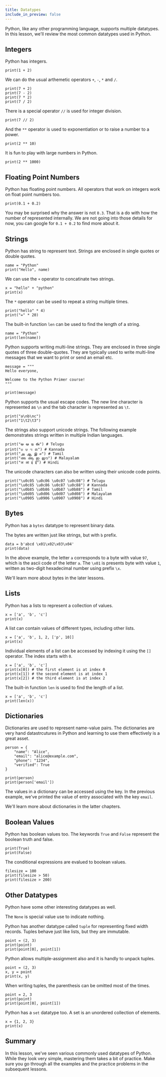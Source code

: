 ```yaml
---
title: Datatypes
include_in_preview: false
---
```


Python, like any other programming language, supports multiple datatypes. In this lesson, we'll review the most common datatypes used in Python.

## Integers

Python has integers.

```{.python .example}
print(1 + 2)
```

We can do the usual arthemetic operators `+`, `-`, `*` and `/`.

```{.python .example}
print(7 + 2)
print(7 - 2)
print(7 * 2)
print(7 / 2)
```

There is a special operator `//` is used for integer division.

```{.python .example}
print(7 // 2)
```

And the `**` operator is used to exponentiation or to raise a number to a power.

```{.python .example}
print(2 ** 10)
```

It is fun to play with large numbers in Python.

```{.python .example}
print(2 ** 1000)
```

## Floating Point Numbers

Python has floating point numbers. All operators that work on integers work on float point numbers too.

```{.python .example}
print(0.1 + 0.2)
```

You may be surprised why the answer is not `0.3`. That is a do with how the number of represented internally. We are not going into those details for now, you can google for `0.1 + 0.2` to find more about it.

## Strings

Python has string to represent text. Strings are enclosed in single quotes or double quotes.

```{.python .example}
name = "Python"
print("Hello", name)
```

We can use the `+` operator to concatinate two strings.

```{.python .example}
x = "hello" + "python"
print(x)
```

The `*` operator can be used to repeat a string multiple times.

```{.python .example}
print("hello" * 4)
print("=" * 20)
```

The built-in function `len` can be used to find the length of a string.

```
name = "Python"
print(len(name))
```

Python supports writing multi-line strings. They are enclosed in three single quotes of three double-quotes. They are typically used to write multi-line messages that we want to print or send an email etc.

```{.python .example}
message = """
Hello everyone,

Welcome to the Python Primer course!
"""

print(message)
```

Python supports the usual escape codes. The new line character is represented as `\n` and the tab character is represented as `\t`.

```{.python .example}
print("a\nb\nc")
print("1\t2\t3")
```

The strings also support unicode strings. The following example demonstrates strings written in multiple Indian languages.

```{.python .example}
print("అ ఆ ఇ ఈ") # Telugu
print("ಅ ಆ ಇ ಈ") # Kannada
print("அ ஆ இ ஈ") # Tamil
print("അ ആ ഇ ഈ") # Malayalam
print("अ आ इ ई") # Hindi
```

The unicode characters can also be written using their unicode code points.

```{.python .example}
print("\u0c05 \u0c06 \u0c07 \u0c08") # Telugu
print("\u0c85 \u0c86 \u0c87 \u0c88") # Kannada
print("\u0b85 \u0b86 \u0b87 \u0b88") # Tamil
print("\u0d05 \u0d06 \u0d07 \u0d08") # Malayalam
print("\u0905 \u0906 \u0907 \u0908") # Hindi
```

## Bytes

Python has a `bytes` datatype to represent binary data.

The bytes are written just like strings, but with  `b` prefix.

```{.python .example}
data = b'abcd \x01\x02\x03\x04'
print(data)
```

In the above example, the letter `a` corresponds to a byte with value `97`, which is the ascii code of the letter `a`. The `\x01` is presents byte with value `1`, written as two-digit hexadecimal number using prefix `\x`.

We'll learn more about bytes in the later lessons.

## Lists

Python has a lists to represent a collection of values.

```{.python .example}
x = ['a', 'b', 'c']
print(x)
```

A list can contain values of different types, including other lists.

```{.python .example}
x = ['a', 'b', 1, 2, ['p', 10]]
print(x)
```

Individual elements of a list can be accessed by indexing it using the `[]` operator. The index starts with `0`.

```{.python .example}
x = ['a', 'b', 'c']
print(x[0]) # the first element is at index 0
print(x[1]) # the second element is at index 1
print(x[2]) # the third element is at index 2
```

The built-in function `len` is used to find the length of a list.

```{.python .example}
x = ['a', 'b', 'c']
print(len(x))
```

## Dictionaries

Dictionaries are used to represent name-value pairs. The dictionaries are very hand datastrcutures in Python and learning to use them effectively is a great asset.

```{.python .example}
person = {
    "name": "Alice",
    "email": "alice@example.com",
    "phone": "1234",
    "verified": True
}

print(person)
print(person['email'])
```

The values in a dictionary can be accessed using the key. In the previous example, we've printed the value of entry associated with the key `email`.

We'll learn more about dictionaries in the latter chapters.

## Boolean Values

Python has boolean values too. The keywords `True` and `False` represent the boolean truth and false.

```{.python .example}
print(True)
print(False)
```

The conditional expressions are evalued to boolean values.

```{.python .example}
filesize = 100
print(filesize > 50)
print(filesize > 200)
```

## Other Datatypes

Python have some other interesting datatypes as well.

The `None` is special value use to indicate nothing.

Python has another datatype called `tuple` for representing fixed width records. Tuples behave just like lists, but they are immutable.

```{.python .example}
point = (2, 3)
print(point)
print(point[0], point[1])
```

Python allows multiple-assignment also and it is handly to unpack tuples.

```{.python .example}
point = (2, 3)
x, y = point
print(x, y)
```

When writing tuples, the parenthesis can be omitted most of the times.

```{.python .example}
point = 2, 3
print(point)
print(point[0], point[1])
```

Python has a `set` datatype too. A set is an unordered collection of elements.

```{.python .example}
x = {1, 2, 3}
print(x)
```

## Summary

In this lesson, we've seen various commonly used datatypes of Python. While they look very simple, mastering them takes a bit of practice. Make sure you go through all the examples and the practice problems in the subsequent lessons.
